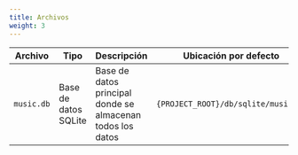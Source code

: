 ```yaml
---
title: Archivos
weight: 3
---
```


|Archivo|Tipo|Descripción|Ubicación por defecto|
|---|---|---|---|
|`music.db`|Base de datos SQLite|Base de datos principal donde se almacenan todos los datos|`{PROJECT_ROOT}/db/sqlite/music.db`|